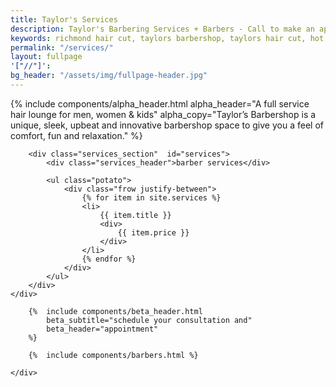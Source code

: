 ```yaml
---
title: Taylor's Services
description: Taylor's Barbering Services + Barbers - Call to make an appointment 804-643-1600
keywords: richmond hair cut, taylors barbershop, taylors hair cut, hot towel shave, beard, beard edge, trim, hair color, shampoo
permalink: "/services/"
layout: fullpage
'["//"]': 
bg_header: "/assets/img/fullpage-header.jpg"
---
```


<div class="fullpage_wrapper">
    {%  include components/alpha_header.html
        alpha_header="A full service hair lounge for men, women &amp; kids"
        alpha_copy="Taylor’s Barbershop is a unique, sleek, upbeat and innovative barbershop space to give you a feel of comfort, fun and relaxation."
    %}
</div>

<div class="fullpage_wrapper_alpha">
    <div class="fullpage_wrapper">

        <div class="services_section"  id="services">
            <div class="services_header">barber services</div>

            <ul class="potato">
                <div class="frow justify-between">
                    {% for item in site.services %}
                    <li>
                        {{ item.title }}
                        <div>
                            {{ item.price }}
                        </div>
                    </li>
                    {% endfor %}
                </div>
            </ul>
        </div>
    </div>
</div>

<div class="fullpage_wrapper">
    <div class="barbering_section">

        {%  include components/beta_header.html
            beta_subtitle="schedule your consultation and"
            beta_header="appointment"
        %}

        {%  include components/barbers.html %}

    </div>
</div>

